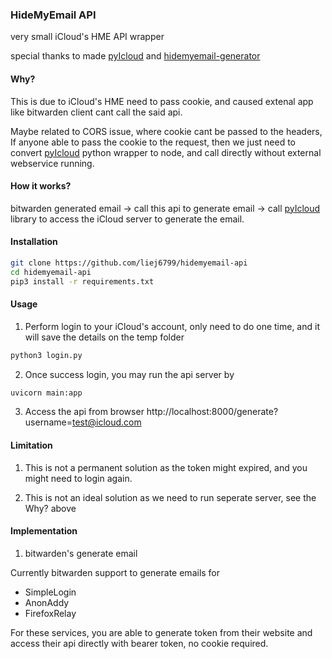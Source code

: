 ### HideMyEmail API
very small iCloud's HME API wrapper

special thanks to made [pyIcloud](https://github.com/picklepete/pyicloud) and [hidemyemail-generator](https://github.com/rtunazzz/hidemyemail-generator)

#### Why?
This is due to iCloud's HME need to pass cookie, and caused extenal app like bitwarden client cant call the said api. 

Maybe related to CORS issue, where cookie cant be passed to the headers, If anyone able to pass the cookie to the request, then we just need to convert [pyIcloud](https://github.com/picklepete/pyicloud) python wrapper to node, and call directly without external webservice running.


#### How it works?
bitwarden generated email -> call this api to generate email -> call [pyIcloud](https://github.com/picklepete/pyicloud) library to access the iCloud server to generate the email.

#### Installation

```bash
git clone https://github.com/liej6799/hidemyemail-api
cd hidemyemail-api
pip3 install -r requirements.txt
```

#### Usage
1. Perform login to your iCloud's account, only need to do one time, and it will save the details on the temp folder
```bash
python3 login.py
```

2. Once success login, you may run the api server by
```bash
uvicorn main:app
```
3. Access the api from browser
http://localhost:8000/generate?username=test@icloud.com


#### Limitation
1. This is not a permanent solution as the token might expired, and you might need to login again.

2. This is not an ideal solution as we need to run seperate server, see the Why? above

#### Implementation
1. bitwarden's generate email

Currently bitwarden support to generate emails for
- SimpleLogin
- AnonAddy
- FirefoxRelay

For these services, you are able to generate token from their website and access their api directly with bearer token, no cookie required.